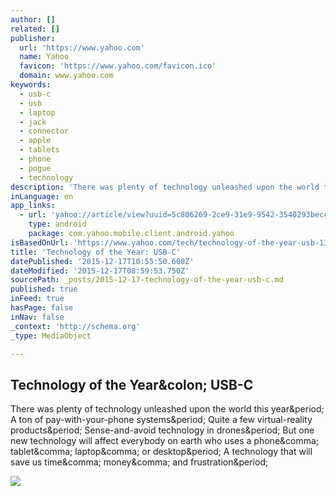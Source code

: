 ```yaml
---
author: []
related: []
publisher:
  url: 'https://www.yahoo.com'
  name: Yahoo
  favicon: 'https://www.yahoo.com/favicon.ico'
  domain: www.yahoo.com
keywords:
  - usb-c
  - usb
  - laptop
  - jack
  - connector
  - apple
  - tablets
  - phone
  - pogue
  - technology
description: 'There was plenty of technology unleashed upon the world this year. A ton of pay-with-your-phone systems. Quite a few virtual-reality products. Sense-and-avoid technology in drones. But one new technology will affect everybody on earth who uses a phone, tablet, laptop, or desktop. A technology that will save us time, money, and frustration.'
inLanguage: en
app_links:
  - url: 'yahoo://article/view?uuid=5c806269-2ce9-31e9-9542-3540293beccb&src=web'
    type: android
    package: com.yahoo.mobile.client.android.yahoo
isBasedOnUrl: 'https://www.yahoo.com/tech/technology-of-the-year-usb-1322314935631926.html'
title: 'Technology of the Year: USB-C'
datePublished: '2015-12-17T10:55:50.608Z'
dateModified: '2015-12-17T08:59:53.750Z'
sourcePath: _posts/2015-12-17-technology-of-the-year-usb-c.md
published: true
inFeed: true
hasPage: false
inNav: false
_context: 'http://schema.org'
_type: MediaObject

---
```

<article style=""><h1>Technology of the Year&amp;colon; USB-C</h1><p>There was plenty of technology unleashed upon the world this year&amp;period; A ton of pay-with-your-phone systems&amp;period; Quite a few virtual-reality products&amp;period; Sense-and-avoid technology in drones&amp;period; But one new technology will affect everybody on earth who uses a phone&amp;comma; tablet&amp;comma; laptop&amp;comma; or desktop&amp;period; A technology that will save us time&amp;comma; money&amp;comma; and frustration&amp;period;</p><img src="https://s.yimg.com/ny/api/res/1.2/Jy5QvtCQkhMgkyoT8K.dDg--/YXBwaWQ9aGlnaGxhbmRlcjtzbT0xO3c9NTQwO2g9MzA3O2lsPXBsYW5l/http://41.media.tumblr.com/9570ecfe139865467145e0365cae798a/tumblr_inline_nzfwn4toGU1spvpit_540.jpg" /></article>
